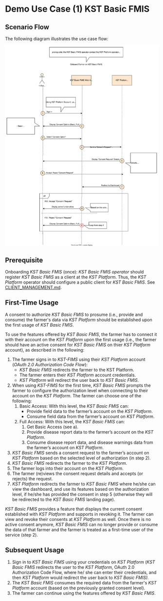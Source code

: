 # Demo Use Case (1) KST Basic FMIS

## Scenario Flow

The following diagram illustrates the use case flow:

![Scenario Flow](<../SVG/Use Case 1 - Flow.svg>)

## Prerequisite

Onboarding  _KST Basic FMIS_ (once): _KST Basic FMIS operator_  should register  _KST Basic FMIS_ as a client at the  _KST Platform_. Thus, the  _KST Platform_  operator should configure a public client  for  _KST Basic FMIS_. See [CLIENT_MANAGEMENT.md](<https://github.com/Fraunhofer-IESE/KickStartTrustee/blob/main/src/kst-platform/docs/CLIENT_MANAGEMENT.md>).

## First-Time Usage

A consent to authorize  _KST Basic FMIS_  to prosume (i.e., provide and consume) the farmer's data via  _KST Platform_ should be established upon the first usage of _KST Basic FMIS_.

To use the features offered by  _KST Basic FMIS_, the farmer has to connect it with their account on the  _KST Platform_  upon the first usage (i.e., the farmer should have an active consent for  _KST Basic FMIS_ on thier  _KST Platform_ account), as described in the following:

1. The farmer signs in to  _KST-FIMS_ using their _KST Platform_ account (_OAuth 2.0 Authorization Code Flow_):  
    - _KST Basic FMIS_ redirects the farmer to the KST Platform.  
    - The farmer enters their _KST Platform_ account credentials.
    - _KST Platform_  will redirect the user back to  _KST Basic FMIS_.  
2. When using _KST-FIMS_  for the first time, _KST Basic FMIS_ prompts the farmer to configure the authorization level when connecting to their account on the  _KST Platform_. The farmer can choose one of the following:
    1. Basic Access: With this level, the  _KST Basic FMIS_  can:
        - Provide field data to the farmer’s account on the  _KST Platform_.
        - Consume field data from the farmer’s account on  _KST Platform_.
    2. Full Access: With this level, the  _KST Basic FMIS_ can:
        1. Get Basic Access (see a).
        2. Provide disease report data to the farmer’s account on the  _KST Platform_.
        3. Consume disease report data, and disease warnings data from the farmer’s account on _KST Platform_.
3. _KST Basic FMIS_ sends a consent request to the farmer’s account on  _KST Platform_  based on the selected level of authorization (in step 2).
4. _KST Basic FMIS_  redirects the farmer to the  _KST Platform_.
5. The farmer logs into their account on the  _KST Platform_.
6. The farmer (re)views the consent request details and accepts (or rejects) the request.
7. _KST Platform_ redirects the farmer to _KST Basic FMIS_ where he/she can view the dashboard, and use its features based on the authorization level, if he/she has provided the consent in step 5 (otherwise they will be redirected to the _KST Basic FMIS_ landing page).

_KST Basic FMIS_ provides a feature that displays the current consent established with  _KST Platform_  and supports in revoking it. The farmer can view and revoke their consents at  _KST Platform_  as well. Once there is no active consent anymore, _KST Basic FMIS_ can no longer provide or consume the data of that farmer and the farmer is treated as a first-time user of the service (step 2).

## Subsequent Usage

1. Sign in to  _KST Basic FIMS_ using your credentials on  _KST Platform_ (_KST Basic FMIS_  redirects the user to the  _KST Platform_, OAuth 2.0 Authorization Code Flow, where he/ she can enter their credentials, and then  _KST Platform_ would redirect the user back to  _KST Basic FMIS)._
2. The  _KST Basic FMIS_ consumes the required data from the farmer's  _KST Platform_  account (based on the previously granted consent level).
3. The farmer can  continue using the features offered by  _KST Basic FMIS_.
